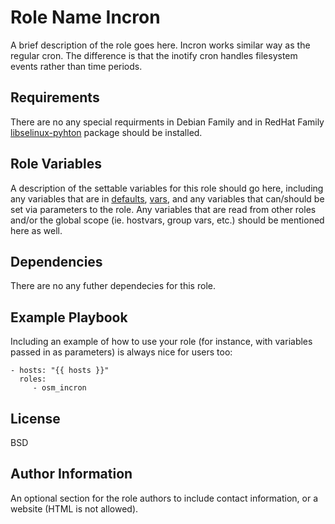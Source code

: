 Role Name  Incron 
========

A brief description of the role goes here.
Incron works similar way as the regular cron. The difference is that the inotify cron handles filesystem events rather than time periods.

Requirements
------------

There are no any special requirments in Debian Family and in RedHat Family [libselinux-pyhton](ftp://195.220.108.108/linux/fedora-secondary/updates/testing/27/aarch64/l/libselinux-python-2.7-2.fc27.aarch64.rpm) package should be installed.

Role Variables
--------------

A description of the settable variables for this role should go here, including any variables that are in [defaults](https://github.com/opstree-ansible/osm_incron/blob/master/defaults/main.yml), [vars](https://github.com/opstree-ansible/osm_incron/blob/master/vars/main.yml), and any variables that can/should be set via parameters to the role. Any variables that are read from other roles and/or the global scope (ie. hostvars, group vars, etc.) should be mentioned here as well.

Dependencies
------------
There are no any futher dependecies for this role.

Example Playbook
-------------------------

Including an example of how to use your role (for instance, with variables passed in as parameters) is always nice for users too:

    - hosts: "{{ hosts }}"
      roles:
         - osm_incron

License
-------

BSD

Author Information
------------------

An optional section for the role authors to include contact information, or a website (HTML is not allowed).
